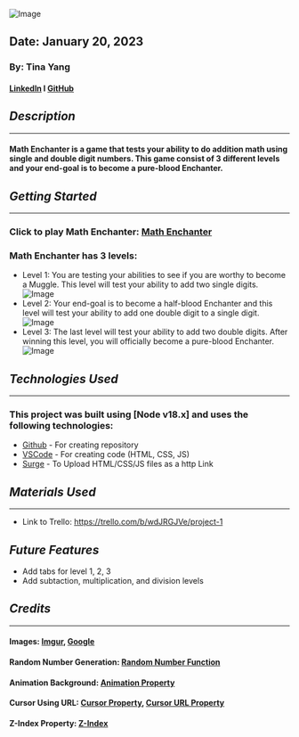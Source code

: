 ![Image](https://i.imgur.com/RSCnmNZ.png)
## Date: January 20, 2023
### By: Tina Yang
#### [LinkedIn](https://www.linkedin.com/in/yang-tina/) l [GitHub](https://github.com/tinayang15)

## ***Description***
***
#### Math Enchanter is a game that tests your ability to do addition math using single and double digit numbers.  This game consist of 3 different levels and your end-goal is to become a pure-blood Enchanter.

## ***Getting Started***
***
### Click to play Math Enchanter: [Math Enchanter](http://math-enchanter.surge.sh/index.html)

### Math Enchanter has 3 levels:
* Level 1: You are testing your abilities to see if you are worthy to become a Muggle. This level will test your ability to add two single digits.
![Image](https://i.imgur.com/x2ptHv9.png)
* Level 2: Your end-goal is to become a half-blood Enchanter and this level will test your ability to add one double digit to a single digit. 
![Image](https://i.imgur.com/XTH0DQ7.png) 
* Level 3: The last level will test your ability to add two double digits. After winning this level, you will officially become a pure-blood Enchanter.
![Image](https://i.imgur.com/1whCH7p.png)

## ***Technologies Used***
***
### This project was built using  [Node v18.x] and uses the following technologies:
* [Github](https://github.com/) - For creating repository
* [VSCode](https://code.visualstudio.com/) - For creating code (HTML, CSS, JS)
* [Surge](https://surge.sh/) - To Upload HTML/CSS/JS files as a http Link

## ***Materials Used***
***
* Link to Trello: https://trello.com/b/wdJRGJVe/project-1

## ***Future Features***
* Add tabs for level 1, 2, 3
* Add subtaction, multiplication, and division levels
## ***Credits***
***
#### Images: [Imgur](https://imgur.com/), [Google](https://www.google.com/)
#### Random Number Generation: [Random Number Function](https://stackoverflow.com/questions/5915096/get-a-random-item-from-a-javascript-array)
#### Animation Background: [Animation Property](https://developer.mozilla.org/en-US/docs/Web/CSS/animation)
#### Cursor Using URL: [Cursor Property](https://css-tricks.com/almanac/properties/c/cursor/), [Cursor URL Property](https://stackoverflow.com/questions/9189250/animated-cursor-support-in-web-applications)
#### Z-Index Property: [Z-Index](https://developer.mozilla.org/en-US/docs/Web/CSS/z-index)

